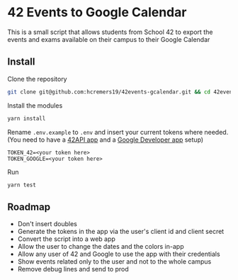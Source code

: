 # 42 Events to Google Calendar

This is a small script that allows students from School 42 to export the events and exams available on their campus to their Google Calendar

## Install

Clone the repository
```bash
git clone git@github.com:hcremers19/42events-gcalendar.git && cd 42events-gcalendar
```

Install the modules
```bash
yarn install
```

Rename `.env.example` to `.env` and insert your current tokens where needed. (You need to have a [42API app](https://api.intra.42.fr/apidoc/guides/getting_started) and a [Google Developer app](https://console.cloud.google.com/) setup)
```settings
TOKEN_42=<your token here>
TOKEN_GOOGLE=<your token here>
```

Run
```bash
yarn test
```

## Roadmap

- Don't insert doubles
- Generate the tokens in the app via the user's client id and client secret
- Convert the script into a web app
- Allow the user to change the dates and the colors in-app
- Allow any user of 42 and Google to use the app with their credentials
- Show events related only to the user and not to the whole campus
- Remove debug lines and send to prod